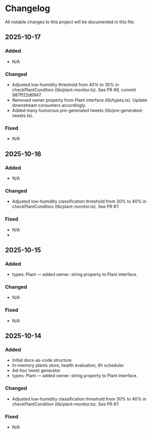 # Changelog

All notable changes to this project will be documented in this file.


## 2025-10-17
### Added
- N/A

### Changed
- Adjusted low-humidity threshold from 40% to 35% in checkPlantCondition (lib/plant-monitor.ts). See PR #9, commit 987ff22d6947.
- Removed owner property from Plant interface (lib/types.ts). Update downstream consumers accordingly.
- Added many humorous pre-generated tweets (lib/pre-generated-tweets.ts).

### Fixed
- N/A

## 2025-10-16
### Added
- N/A

### Changed
- Adjusted low-humidity classification threshold from 30% to 40% in checkPlantCondition (lib/plant-monitor.ts). See PR #7.

### Fixed
- N/A
- 
## 2025-10-15
### Added
- types: Plant — added owner: string property to Plant interface.

### Changed
- N/A

### Fixed
- N/A  

## 2025-10-14
### Added
- Initial docs-as-code structure
- In-memory plants store, health evaluation, 6h scheduler
- Ad-hoc tweet generator
- types: Plant — added owner: string property to Plant interface.

### Changed
- Adjusted low-humidity classification threshold from 30% to 40% in checkPlantCondition (lib/plant-monitor.ts). See PR #7.

### Fixed
- N/A
